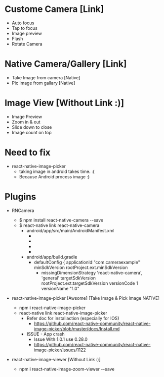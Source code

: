 # Custome Camera [Link]
- Auto focus
- Tap to focus
- Image preview
- Flash
- Rotate Camera

# Native Camera/Gallery [Link]
- Take Image from camera [Native] 
- Pic image from gallary [Native]

# Image View [Without Link :)]
- Image Preview
- Zoom in & out
- Slide down to close
- Image count on top


# Need to fix
- react-native-image-picker
    - taking image in android takes time. :(
    - Because Android process image :)


# Plugins

- RNCamera
    - $ npm install react-native-camera --save
    - $ react-native link react-native-camera
        - android/app/src/main/AndroidManifest.xml
            - <uses-permission android:name="android.permission.CAMERA" />
            - <uses-permission android:name="android.permission.RECORD_AUDIO"/>
            - <uses-permission android:name="android.permission.READ_EXTERNAL_STORAGE" />
            - <uses-permission android:name="android.permission.WRITE_EXTERNAL_STORAGE" />
        - android/app/build.gradle
            -  defaultConfig {
                    applicationId "com.cameraexample"
                    minSdkVersion rootProject.ext.minSdkVersion
                + missingDimensionStrategy 'react-native-camera', 'general'
                    targetSdkVersion rootProject.ext.targetSdkVersion
                    versionCode 1
                    versionName "1.0"

- react-native-image-picker [Awsome] [Take Image & Pick Image NATIVE]
    - npm i react-native-image-picker
    - react-native link react-native-image-picker
        - Refer doc for installaction (especially for IOS)
            - https://github.com/react-native-community/react-native-image-picker/blob/master/docs/Install.md
        - ISSUE - App crash
            - Issue With 1.0.1 use 0.28.0
            - https://github.com/react-native-community/react-native-image-picker/issues/1122

- react-native-image-viewer [Without Link :)]
    - npm i react-native-image-zoom-viewer --save
